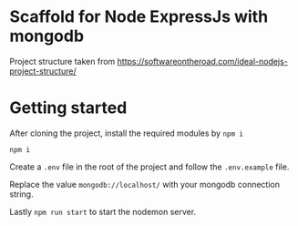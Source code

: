 # Scaffold for Node ExpressJs with mongodb

Project structure taken from https://softwareontheroad.com/ideal-nodejs-project-structure/

# Getting started

After cloning the project, install the required modules by `npm i`

```
npm i
```

Create a `.env` file in the root of the project and follow the `.env.example` file.

Replace the value `mongodb://localhost/` with your mongodb connection string.

Lastly `npm run start` to start the nodemon server.